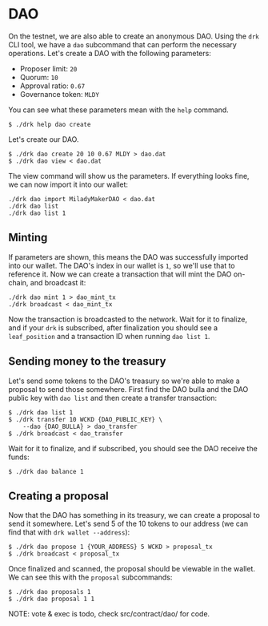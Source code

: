 # DAO

On the testnet, we are also able to create an anonymous DAO. Using
the `drk` CLI tool, we have a `dao` subcommand that can perform the
necessary operations. Let's create a DAO with the following parameters:

* Proposer limit: `20`
* Quorum: `10`
* Approval ratio: `0.67`
* Governance token: `MLDY`

You can see what these parameters mean with the `help` command.

```
$ ./drk help dao create
```

Let's create our DAO.

```
$ ./drk dao create 20 10 0.67 MLDY > dao.dat
$ ./drk dao view < dao.dat
```

The view command will show us the parameters. If everything looks fine,
we can now import it into our wallet:

```
./drk dao import MiladyMakerDAO < dao.dat
./drk dao list
./drk dao list 1
```

## Minting

If parameters are shown, this means the DAO was successfully imported
into our wallet. The DAO's index in our wallet is `1`, so we'll use
that to reference it. Now we can create a transaction that will mint
the DAO on-chain, and broadcast it:

```
./drk dao mint 1 > dao_mint_tx
./drk broadcast < dao_mint_tx
```

Now the transaction is broadcasted to the network. Wait for it to
finalize, and if your `drk` is subscribed, after finalization you
should see a `leaf_position` and a transaction ID when running
`dao list 1`.

## Sending money to the treasury

Let's send some tokens to the DAO's treasury so we're able to make
a proposal to send those somewhere. First find the DAO bulla and the
DAO public key with `dao list` and then create a transfer transaction:

```
$ ./drk dao list 1
$ ./drk transfer 10 WCKD {DAO_PUBLIC_KEY} \
    --dao {DAO_BULLA} > dao_transfer
$ ./drk broadcast < dao_transfer
```

Wait for it to finalize, and if subscribed, you should see the DAO
receive the funds:

```
$ ./drk dao balance 1
```

## Creating a proposal

Now that the DAO has something in its treasury, we can create a
proposal to send it somewhere. Let's send 5 of the 10 tokens to our
address (we can find that with `drk wallet --address`):

```
$ ./drk dao propose 1 {YOUR_ADDRESS} 5 WCKD > proposal_tx
$ ./drk broadcast < proposal_tx
```

Once finalized and scanned, the proposal should be viewable in the
wallet. We can see this with the `proposal` subcommands:

```
$ ./drk dao proposals 1
$ ./drk dao proposal 1 1
```

NOTE: vote & exec is todo, check src/contract/dao/ for code.

